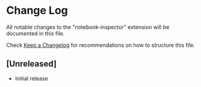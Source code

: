 # Change Log

All notable changes to the "notebook-inspector" extension will be documented in this file.

Check [Keep a Changelog](http://keepachangelog.com/) for recommendations on how to structure this file.

## [Unreleased]

- Initial release